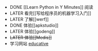 - DONE [[Learn Python in Y Minutes]] 阅读
- LATER 看完[[写给程序员的机器学习入门]]
- LATER 了解[[werf]]
- DONE 体验[[apkstudio]]
- LATER 体验[[godeng]]
- ~~LATER 体验[[Medis]]~~
- 学习网站 [educative](https://www.educative.io/learn)